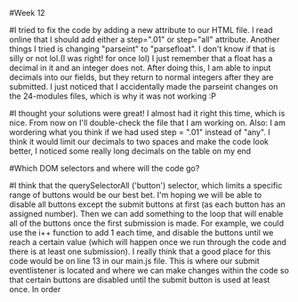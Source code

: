 #Week 12 

#I tried to fix the code by adding a new attribute to our HTML file. I read online that I should add either a step=".01" or step="all" attribute. Another things I tried is changing "parseint" to "parsefloat". I don't know if that is silly or not lol.(I was right! for once lol) I just remember that a float has a decimal in it and an integer does not. After doing this, I am able to input decimals into our fields, but they return to normal integers after they are submitted. I just noticed that I accidentally made the parseint changes on the 24-modules files, which is why it was not working :P

#I thought your solutions were great! I almost had it right this time, which is nice. From now on I'll double-check the file that I am working on. Also: I am wordering what you think if we had used step = ".01" instead of "any". I think it would limit our decimals to two spaces and make the code look better, I noticed some really long decimals on the table on my end

#Which DOM selectors and where will the code go?

#I think that the querySelectorAll ('button') selector, which limits a specific range of buttons would be our best bet. I'm hoping we will be able to disable all buttons except the submit buttons at first (as each button has an assigned number). Then we can add something to the loop that will enable all of the buttons once the first submission is made. For example, we could use the i++ function to add 1 each time, and disable the buttons until we reach a certain value (which will happen once we run through the code and there is at least one submission). I really think that a good place for this code would be on line 13 in our main.js file. This is where our submit eventlistener is located and where we can make changes within the code so that certain buttons are disabled until the submit button is used at least once. In order 